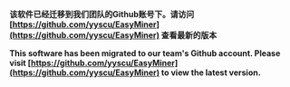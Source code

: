 **该软件已经迁移到我们团队的Github账号下。请访问 [https://github.com/yyscu/EasyMiner](https://github.com/yyscu/EasyMiner) 查看最新的版本**

**This software has been migrated to our team's Github account. Please visit [https://github.com/yyscu/EasyMiner](https://github.com/yyscu/EasyMiner)  to view the latest version.**
